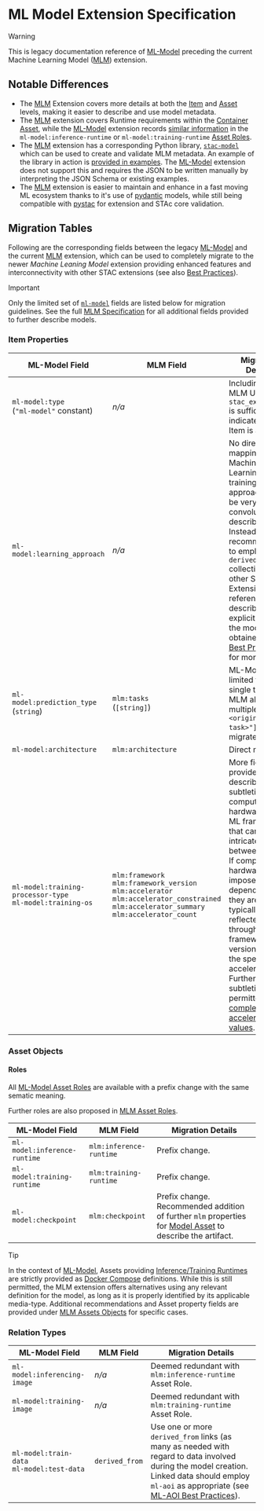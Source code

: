 # ML Model Extension Specification

<!-- lint disable no-undefined-references -->

> [!WARNING]
> This is legacy documentation reference of [ML-Model][ml-model]
> preceding the current Machine Learning Model ([MLM][mlm-spec]) extension.

<!-- lint enable no-undefined-references -->

## Notable Differences

- The [MLM][mlm-spec] Extension covers more details at both the [Item](#item-properties) and [Asset](#asset-objects)
  levels, making it easier to describe and use model metadata.
- The [MLM][mlm-spec] extension covers Runtime requirements within the [Container Asset](./../../README.md#container-asset),
  while the [ML-Model][ml-model] extension records [similar information][ml-model-runtimes] in
  the `ml-model:inference-runtime` or `ml-model:training-runtime` [Asset Roles](#roles).
- The [MLM][mlm-spec] extension has a corresponding Python library, [`stac-model`](https://pypi.org/project/stac-model/)
  which can be used to create and validate MLM metadata.
  An example of the library in action is [provided in examples](./../../stac_model/examples.py).
  The [ML-Model][ml-model] extension does not support this and requires the JSON to be written manually
  by interpreting the JSON Schema or existing examples.
- The [MLM][mlm-spec] extension is easier to maintain and enhance in a fast moving ML ecosystem thanks to it's use
  of [pydantic][pydantic] models, while still being compatible with [pystac][pystac] for extension and STAc core
  validation.

## Migration Tables

Following are the corresponding fields between the legacy [ML-Model][ml-model] and the current [MLM][mlm-spec]
extension, which can be used to completely migrate to the newer *Machine Leaning Model* extension providing
enhanced features and interconnectivity with other STAC extensions (see also [Best Practices][mlm-bp]).

<!-- lint disable no-undefined-references -->

> [!IMPORTANT]
> Only the limited set of [`ml-model`][ml-model] fields are listed below for migration guidelines.
> See the full [MLM Specification](./../../README.md) for all additional fields provided to further describe models.

<!-- lint enable no-undefined-references -->

### Item Properties

| ML-Model Field                                                 | MLM Field                                                                                                                                                          | Migration Details                                                                                                                                                                                                                                                                                                                                         |
|----------------------------------------------------------------|--------------------------------------------------------------------------------------------------------------------------------------------------------------------|-----------------------------------------------------------------------------------------------------------------------------------------------------------------------------------------------------------------------------------------------------------------------------------------------------------------------------------------------------------|
| `ml-model:type` <br> (`"ml-model"` constant)                   | *n/a*                                                                                                                                                              | Including the MLM URI in `stac_extensions` is sufficient to indicate that the Item is a model.                                                                                                                                                                                                                                                            |
| `ml-model:learning_approach`                                   | *n/a*                                                                                                                                                              | No direct mapping. Machine Learning training approaches can be very convoluted to describe. Instead, it is recommended to employ `derived_from` collection and other STAC Extension references to describe explicitly how the model was obtained. See [Best Practices][mlm-bp] for more details.                                                          |
| `ml-model:prediction_type` <br> (`string`)                     | `mlm:tasks` <br> (`[string]`)                                                                                                                                      | ML-Model limited to a single task. MLM allows multiple. Use `["<original-mlm-task>"]` to migrate directly.                                                                                                                                                                                                                                                |
| `ml-model:architecture`                                        | `mlm:architecture`                                                                                                                                                 | Direct mapping.                                                                                                                                                                                                                                                                                                                                           |
| `ml-model:training-processor-type` <br> `ml-model:training-os` | `mlm:framework` <br> `mlm:framework_version` <br> `mlm:accelerator` <br> `mlm:accelerator_constrained` <br> `mlm:accelerator_summary` <br> `mlm:accelerator_count` | More fields are provided to describe the subtleties of compute hardware and ML frameworks that can be intricated between them. If compute hardware imposes OS dependencies, they are typically reflected through the framework version and/or the specific accelerator. Further subtleties are permitted with [complex accelerator values][mlm-acc-type]. |

### Asset Objects

#### Roles

All [ML-Model Asset Roles](https://github.com/stac-extensions/ml-model/blob/main/README.md#roles) 
are available with a prefix change with the same sematic meaning.

Further roles are also proposed in [MLM Asset Roles](./../../README.md#mlm-asset-roles).

| ML-Model Field               | MLM Field               | Migration Details                                                                                                                          |
|------------------------------|-------------------------|--------------------------------------------------------------------------------------------------------------------------------------------|
| `ml-model:inference-runtime` | `mlm:inference-runtime` | Prefix change.                                                                                                                             |
| `ml-model:training-runtime`  | `mlm:training-runtime`  | Prefix change.                                                                                                                             |
| `ml-model:checkpoint`        | `mlm:checkpoint`        | Prefix change. Recommended addition of further `mlm` properties for [Model Asset](./../../README.md#model-asset) to describe the artifact. |

<!-- lint disable no-undefined-references -->

> [!TIP]
> In the context of [ML-Model][ml-model], Assets providing [Inference/Training Runtimes][ml-model-runtimes]
> are strictly provided as [Docker Compose][docker-compose-file] definitions. While this is still permitted,
> the MLM extension offers alternatives using any relevant definition for the model, as long as it is properly
> identified by its applicable media-type. Additional recommendations and Asset property fields are provided
> under [MLM Assets Objects](./../../README.md#assets-objects) for specific cases.

<!-- lint enable no-undefined-references -->

### Relation Types

| ML-Model Field                                  | MLM Field      | Migration Details                                                                                                                                                                                            |
|-------------------------------------------------|----------------|--------------------------------------------------------------------------------------------------------------------------------------------------------------------------------------------------------------|
| `ml-model:inferencing-image`                    | *n/a*          | Deemed redundant with `mlm:inference-runtime` Asset Role.                                                                                                                                                    |
| `ml-model:training-image`                       | *n/a*          | Deemed redundant with `mlm:training-runtime` Asset Role.                                                                                                                                                     |
| `ml-model:train-data` <br> `ml-model:test-data` | `derived_from` | Use one or more `derived_from` links (as many as needed with regard to data involved during the model creation. Linked data should employ `ml-aoi` as appropriate (see [ML-AOI Best Practices][mlm-ml-aoi]). |

[mlm-acc-type]: ./../../README.md#accelerator-type-enum

[mlm-spec]: ./../../README.md

[mlm-bp]: ./../../best-practices.md

[mlm-ml-aoi]: ./../../best-practices.md#ml-aoi-and-label-extensions

[ml-model]: https://github.com/stac-extensions/ml-model

[ml-model-runtimes]: https://github.com/stac-extensions/ml-model/blob/main/README.md#inferencetraining-runtimes

[pydantic]: https://docs.pydantic.dev/latest/

[pystac]: https://pystac.readthedocs.io/en/latest/

[docker-compose-file]: https://github.com/compose-spec/compose-spec/blob/master/spec.md#compose-file
